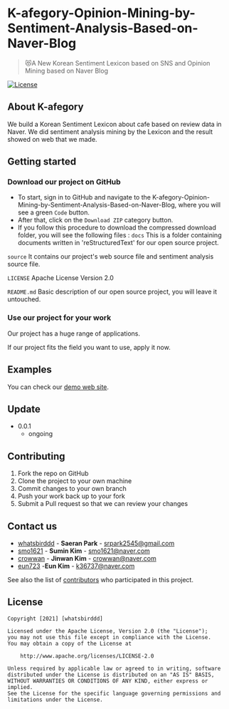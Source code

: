 # K-afegory-Opinion-Mining-by-Sentiment-Analysis-Based-on-Naver-Blog
> 😻A New Korean Sentiment Lexicon based on SNS and Opinion Mining based on Naver Blog

[![License][License-image]][license-url]


## About K-afegory

We build a Korean Sentiment Lexicon about cafe based on review data in Naver. We did sentiment analysis mining by the Lexicon and the result showed on web that we made.


## Getting started

### Download our project on GitHub


* To start, sign in to GitHub and navigate to the K-afegory-Opinion-Mining-by-Sentiment-Analysis-Based-on-Naver-Blog, where you will see a green ``Code`` button.
* After that, click on the ``Download ZIP`` category button.
* If you follow this procedure to download the compressed download folder, you will see the following files :
`docs`
    This is a folder containing documents written in 'reStructuredText' for our open source project.
    
`source`
    It contains our project's web source file and sentiment analysis source file.

`LICENSE`
    Apache License Version 2.0
    
`README.md`
    Basic description of our open source project, you will leave it untouched.





### Use our project for your work

Our project has a huge range of applications. <br>

If our project fits the field you want to use, apply it now.



## Examples

You can check our [demo web site](http://kafegroy.dothome.co.kr).



## Update

* 0.0.1
    * ongoing

## Contributing

1. Fork the repo on GitHub
2. Clone the project to your own machine
3. Commit changes to your own branch
4. Push your work back up to your fork
5. Submit a Pull request so that we can review your changes

<!-- Markdown link & img dfn's -->
[License-image]: https://img.shields.io/badge/license-Apache%202.0-green
[license-url]: https://github.com/whatsbirddd/K-afegory-Opinion-Mining-by-Sentiment-Analysis-Based-on-Naver-Blog/blob/main/LICENSE



## Contact us
  - [whatsbirddd](https://github.com/whatsbirddd) - **Saeran Park** - <srpark2545@gmail.com>
  - [smo1621](https://github.com/smo1621) - **Sumin Kim** - <smo1621@naver.com>
  - [crowwan](https://github.com/crowwan) - **Jinwan Kim** - <crowwan@naver.com>
  - [eun723](https://github.com/eun723) -**Eun Kim** - <k36737@naver.com>
 
See also the list of [contributors](https://github.com/whatsbirddd/K-afegory-Opinion-Mining-by-Sentiment-Analysis-Based-on-Naver-Blog/contributors)
who participated in this project.
<!--
## Used or Referenced Projects
 - [referenced Project](project link) - **LICENSE** - little-bit introduce
-->


## License

```
Copyright [2021] [whatsbirddd]

Licensed under the Apache License, Version 2.0 (the "License");
you may not use this file except in compliance with the License.
You may obtain a copy of the License at

    http://www.apache.org/licenses/LICENSE-2.0

Unless required by applicable law or agreed to in writing, software
distributed under the License is distributed on an "AS IS" BASIS,
WITHOUT WARRANTIES OR CONDITIONS OF ANY KIND, either express or implied.
See the License for the specific language governing permissions and
limitations under the License.
```
